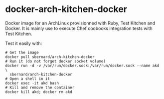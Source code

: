 docker-arch-kitchen-docker
==========================

Docker image for an ArchLinux provisionned with Ruby, Test Kitchen and Docker.
It is mainly use to execute Chef coobooks integration tests with Test Kitchen.

Test it easily with:

    # Get the image
    docker pull sbernard/arch-kitchen-docker
    # Run it (do not forget docker socket volume)
    docker run -d -v /var/run/docker.sock:/var/run/docker.sock --name akd \
      sbernard/arch-kitchen-docker
    # Open a shell in it
    docker exec -it akd bash
    # Kill and remove the container
    docker kill akd; docker rm akd
